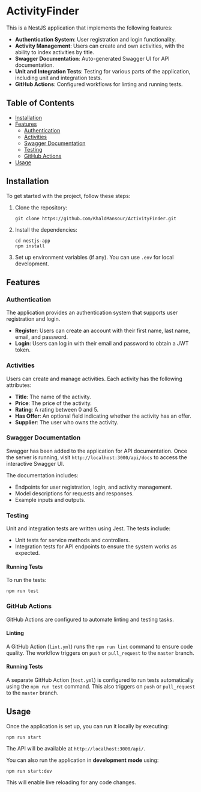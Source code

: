 # ActivityFinder

This is a NestJS application that implements the following features:

- **Authentication System**: User registration and login functionality.
- **Activity Management**: Users can create and own activities, with the ability to index activities by title.
- **Swagger Documentation**: Auto-generated Swagger UI for API documentation.
- **Unit and Integration Tests**: Testing for various parts of the application, including unit and integration tests.
- **GitHub Actions**: Configured workflows for linting and running tests.

## Table of Contents

- [Installation](#installation)
- [Features](#features)
  - [Authentication](#authentication)
  - [Activities](#activities)
  - [Swagger Documentation](#swagger-documentation)
  - [Testing](#testing)
  - [GitHub Actions](#github-actions)
- [Usage](#usage)


## Installation

To get started with the project, follow these steps:

1. Clone the repository:
   
   `git clone https://github.com/KhaldMansour/ActivityFinder.git`

2. Install the dependencies:

   `cd nestjs-app`  
   `npm install`

3. Set up environment variables (if any). You can use `.env` for local development.

## Features

### Authentication

The application provides an authentication system that supports user registration and login.

- **Register**: Users can create an account with their first name, last name, email, and password.
- **Login**: Users can log in with their email and password to obtain a JWT token.

### Activities

Users can create and manage activities. Each activity has the following attributes:

- **Title**: The name of the activity.
- **Price**: The price of the activity.
- **Rating**: A rating between 0 and 5.
- **Has Offer**: An optional field indicating whether the activity has an offer.
- **Supplier**: The user who owns the activity.

### Swagger Documentation

Swagger has been added to the application for API documentation. Once the server is running, visit `http://localhost:3000/api/docs` to access the interactive Swagger UI. 

The documentation includes:
- Endpoints for user registration, login, and activity management.
- Model descriptions for requests and responses.
- Example inputs and outputs.

### Testing

Unit and integration tests are written using Jest. The tests include:

- Unit tests for service methods and controllers.
- Integration tests for API endpoints to ensure the system works as expected.

#### Running Tests

To run the tests:

`npm run test`


### GitHub Actions

GitHub Actions are configured to automate linting and testing tasks.

#### Linting

A GitHub Action (`lint.yml`) runs the `npm run lint` command to ensure code quality. The workflow triggers on `push` or `pull_request` to the `master` branch.

#### Running Tests

A separate GitHub Action (`test.yml`) is configured to run tests automatically using the `npm run test` command. This also triggers on `push` or `pull_request` to the `master` branch.

## Usage

Once the application is set up, you can run it locally by executing:

`npm run start`

The API will be available at `http://localhost:3000/api/`.

You can also run the application in **development mode** using:

`npm run start:dev`

This will enable live reloading for any code changes.

